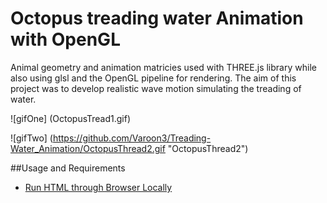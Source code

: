 # Octopus treading water Animation with OpenGL

Animal geometry and animation matricies used with THREE.js library while also using glsl and the OpenGL pipeline for rendering. The aim of this project was to develop realistic wave motion simulating the treading of water.

![gifOne] (OctopusTread1.gif)


![gifTwo] (https://github.com/Varoon3/Treading-Water_Animation/OctopusThread2.gif "OctopusThread2")

##Usage and Requirements
* [Run HTML through Browser Locally](https://threejs.org/docs/#Manual/Introduction/How_to_run_things_locally)


